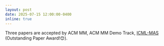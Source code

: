 ```yaml
---
layout: post
date: 2025-07-15 12:00:00-0400
inline: true
---
```


Three papers are accepted by ACM MM, ACM MM Demo Track, [ICML-MAS](https://mas-2025.github.io/MAS-2025/) (Outstanding Paper Award!😊).

